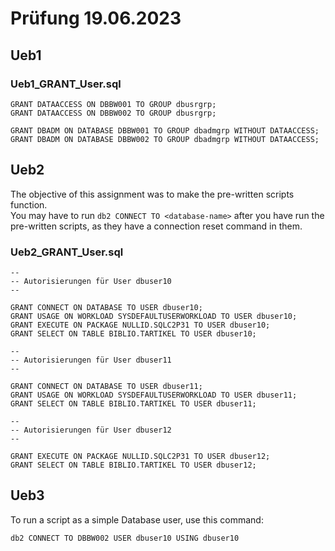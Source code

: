 # Prüfung 19.06.2023

## Ueb1

### Ueb1_GRANT_User.sql
```
GRANT DATAACCESS ON DBBW001 TO GROUP dbusrgrp;
GRANT DATAACCESS ON DBBW002 TO GROUP dbusrgrp;

GRANT DBADM ON DATABASE DBBW001 TO GROUP dbadmgrp WITHOUT DATAACCESS;
GRANT DBADM ON DATABASE DBBW002 TO GROUP dbadmgrp WITHOUT DATAACCESS;
```
## Ueb2
The objective of this assignment was to make the pre-written scripts function.  
You may have to run `db2 CONNECT TO <database-name>` after you have run the pre-written scripts, as they have a connection reset command in them.
### Ueb2_GRANT_User.sql
```
--
-- Autorisierungen für User dbuser10
--

GRANT CONNECT ON DATABASE TO USER dbuser10;
GRANT USAGE ON WORKLOAD SYSDEFAULTUSERWORKLOAD TO USER dbuser10;
GRANT EXECUTE ON PACKAGE NULLID.SQLC2P31 TO USER dbuser10;
GRANT SELECT ON TABLE BIBLIO.TARTIKEL TO USER dbuser10;

--
-- Autorisierungen für User dbuser11
--

GRANT CONNECT ON DATABASE TO USER dbuser11;
GRANT USAGE ON WORKLOAD SYSDEFAULTUSERWORKLOAD TO USER dbuser11;
GRANT SELECT ON TABLE BIBLIO.TARTIKEL TO USER dbuser11;

--
-- Autorisierungen für User dbuser12
--

GRANT EXECUTE ON PACKAGE NULLID.SQLC2P31 TO USER dbuser12;
GRANT SELECT ON TABLE BIBLIO.TARTIKEL TO USER dbuser12;
```
## Ueb3
To run a script as a simple Database user, use this command: 
```
db2 CONNECT TO DBBW002 USER dbuser10 USING dbuser10
```
### 